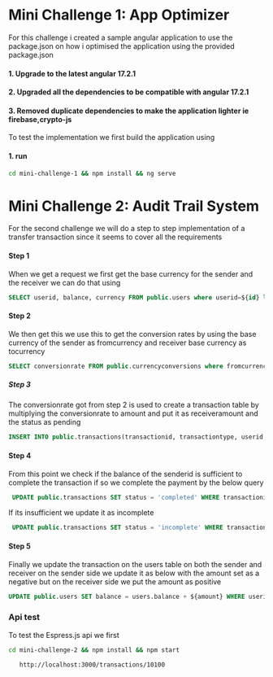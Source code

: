 # Mini Challenge 1:  App Optimizer
For this challenge i created a sample angular application to use the package.json on how i optimised the application using the provided package.json

#### 1. Upgrade to the latest angular 17.2.1
#### 2. Upgraded all the dependencies to be compatible with angular 17.2.1
#### 3. Removed duplicate dependencies to make the application lighter ie firebase,crypto-js

To test the implementation we first build the application using
#### 1. run 
``` bash 
cd mini-challenge-1 && npm install && ng serve
```
# Mini Challenge 2: Audit Trail System

For the second challenge we will do a step to step implementation of a transfer transaction since it seems to cover all the requirements

#### Step 1
When we get a request we first get the base currency for the sender and the receiver we can do that using
```sql
SELECT userid, balance, currency FROM public.users where userid=${id} limit 1;
```
#### Step 2
We then get this we use this to get the conversion rates by using the base currency of the sender as fromcurrency and receiver base currency as tocurrency
```sql
SELECT conversionrate FROM public.currencyconversions where fromcurrency='${from}' and tocurrency='${to}' limit 1
```
##### Step 3
The conversionrate got from step 2 is used to create a transaction table by multiplying the conversionrate to amount and  put it as  receiveramount and the status as pending
```sql
INSERT INTO public.transactions(transactionid, transactiontype, userid, fulltimestamp, status, senderamount, receiveramount, sendercurrency, receivercurrency, senderid, receiverid) values (${transaction_id},'${type}',${userid},${timestamp},'${status}',${senderamount},${recieveramount},'${sendercurrency}','${receivercurrency}',${senderid},${receiverid})
```
#### Step 4
From this point we check if the balance of the senderid is sufficient to complete the transaction if so we complete the payment by the below query
```sql 
 UPDATE public.transactions SET status = 'completed' WHERE transactionid=${transactionid};
```
If its insufficient we update it as incomplete
```sql 
 UPDATE public.transactions SET status = 'incomplete' WHERE transactionid=${transactionid};
```

#### Step 5
Finally we update the transaction on the users table on both the sender and receiver
on the sender side we update it as below with the amount set as a negative but on the receiver side we put the amount as positive
```sql
UPDATE public.users SET balance = users.balance + ${amount} WHERE userid = ${userId}
```

### Api test
To test the Espress.js api we first
``` bash 
cd mini-challenge-2 && npm install && npm start
```
```
   http://localhost:3000/transactions/10100
```


